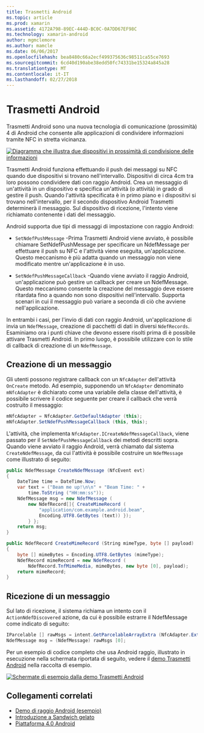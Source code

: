 ```yaml
---
title: Trasmetti Android
ms.topic: article
ms.prod: xamarin
ms.assetid: 4172A798-89EC-444D-BC0C-0A7DD67EF98C
ms.technology: xamarin-android
author: mgmclemore
ms.author: mamcle
ms.date: 06/06/2017
ms.openlocfilehash: bea8480c66a2ecf499375636c98511ca55ce7693
ms.sourcegitcommit: 6cd40d190abe38edd50fc74331be15324a845a28
ms.translationtype: MT
ms.contentlocale: it-IT
ms.lasthandoff: 02/27/2018
---
```

# <a name="android-beam"></a>Trasmetti Android

Trasmetti Android sono una nuova tecnologia di comunicazione (prossimità) 4 di Android che consente alle applicazioni di condividere informazioni tramite NFC in stretta vicinanza.

[![Diagramma che illustra due dispositivi in prossimità di condivisione delle informazioni](android-beam-images/androidbeam.png)](android-beam-images/androidbeam.png)

Trasmetti Android funziona effettuando il push dei messaggi su NFC quando due dispositivi si trovano nell'intervallo. Dispositivi di circa 4cm tra loro possono condividere dati con raggio Android. Crea un messaggio di un'attività in un dispositivo e specifica un'attività (o attività) in grado di gestire il push. Quando l'attività specificata è in primo piano e i dispositivi si trovano nell'intervallo, per il secondo dispositivo Android Trasmetti determinerà il messaggio. Sul dispositivo di ricezione, l'intento viene richiamato contenente i dati del messaggio.

Android supporta due tipi di messaggi di impostazione con raggio Android:

-   `SetNdefPushMessage` -Prima Trasmetti Android viene avviato, è possibile chiamare SetNdefPushMessage per specificare un NdefMessage per effettuare il push su NFC e l'attività viene eseguita, un'applicazione. Questo meccanismo è più adatta quando un messaggio non viene modificato mentre un'applicazione è in uso.

-   `SetNdefPushMessageCallback` -Quando viene avviato il raggio Android, un'applicazione può gestire un callback per creare un NdefMessage. Questo meccanismo consente la creazione del messaggio deve essere ritardata fino a quando non sono dispositivi nell'intervallo. Supporta scenari in cui il messaggio può variare a seconda di ciò che avviene nell'applicazione.


In entrambi i casi, per l'invio di dati con raggio Android, un'applicazione di invia un `NdefMessage`, creazione di pacchetti di dati in diversi `NdefRecords`. Esaminiamo ora i punti chiave che devono essere risolti prima di è possibile attivare Trasmetti Android. In primo luogo, è possibile utilizzare con lo stile di callback di creazione di un `NdefMessage`.

<a name="Creating_a_Message" />

## <a name="creating-a-message"></a>Creazione di un messaggio

Gli utenti possono registrare callback con un `NfcAdapter` dell'attività `OnCreate` metodo. Ad esempio, supponendo un `NfcAdapter` denominato `mNfcAdapter` è dichiarato come una variabile della classe dell'attività, è possibile scrivere il codice seguente per creare il callback che verrà costruito il messaggio:

```csharp
mNfcAdapter = NfcAdapter.GetDefaultAdapter (this);
mNfcAdapter.SetNdefPushMessageCallback (this, this);
```

L'attività, che implementa `NfcAdapter.ICreateNdefMessageCallback`, viene passato per il `SetNdefPushMessageCallback` dei metodi descritti sopra. Quando viene avviato il raggio Android, verrà chiamato dal sistema `CreateNdefMessage`, da cui l'attività è possibile costruire un `NdefMessage` come illustrato di seguito:

```csharp
public NdefMessage CreateNdefMessage (NfcEvent evt)
{
    DateTime time = DateTime.Now;
    var text = ("Beam me up!\n\n" + "Beam Time: " +
        time.ToString ("HH:mm:ss"));
    NdefMessage msg = new NdefMessage (
        new NdefRecord[]{ CreateMimeRecord (
            "application/com.example.android.beam",
            Encoding.UTF8.GetBytes (text)) });
        } };
    return msg;
}

public NdefRecord CreateMimeRecord (String mimeType, byte [] payload)
{
    byte [] mimeBytes = Encoding.UTF8.GetBytes (mimeType);
    NdefRecord mimeRecord = new NdefRecord (
        NdefRecord.TnfMimeMedia, mimeBytes, new byte [0], payload);
    return mimeRecord;
}
```

<a name="Receiving_a_Message" />

## <a name="receiving-a-message"></a>Ricezione di un messaggio

Sul lato di ricezione, il sistema richiama un intento con il `ActionNdefDiscovered` azione, da cui è possibile estrarre il NdefMessage come indicato di seguito:

```csharp
IParcelable [] rawMsgs = intent.GetParcelableArrayExtra (NfcAdapter.ExtraNdefMessages);
NdefMessage msg = (NdefMessage) rawMsgs [0];
```

Per un esempio di codice completo che usa Android raggio, illustrato in esecuzione nella schermata riportata di seguito, vedere il [demo Trasmetti Android](https://developer.xamarin.com/samples/monodroid/AndroidBeamDemo/) nella raccolta di esempio.

[![Schermate di esempio dalla demo Trasmetti Android](android-beam-images/24.png)](android-beam-images/24.png)



## <a name="related-links"></a>Collegamenti correlati

- [Demo di raggio Android (esempio)](https://developer.xamarin.com/samples/monodroid/AndroidBeamDemo/)
- [Introduzione a Sandwich gelato](http://www.android.com/about/ice-cream-sandwich/)
- [Piattaforma 4.0 Android](http://developer.android.com/sdk/android-4.0.html)
